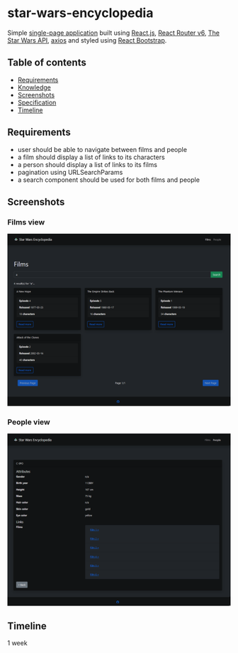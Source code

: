 # star-wars-encyclopedia

Simple [single-page application](http://fed21-game.herokuapp.com/) built using [React.js](https://reactjs.org/), [React Router v6](https://reactrouter.com/), [The Star Wars API](https://swapi.dev/), [axios](https://www.npmjs.com/package/axios) and styled using [React Bootstrap](https://react-bootstrap.github.io/). 

## Table of contents
* [Requirements](#requirements)
* [Knowledge](#knowledge)
* [Screenshots](#screenshots)
* [Specification](#specification)
* [Timeline](#timeline)

## Requirements

- user should be able to navigate between films and people
- a film should display a list of links to its characters
- a person should display a list of links to its films
- pagination using URLSearchParams
- a search component should be used for both films and people

## Screenshots

### Films view

![Films](./screenshots/Screenshot%202022-04-29%20at%2020-40-02%20Star-wars-encyclopedia.png)

### People view

![People](./screenshots/Screenshot%202022-04-29%20at%2020-41-25%20Star-wars-encyclopedia.png)

## Timeline

1 week